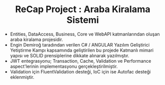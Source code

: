 <h1 align="center">ReCap Project : Araba Kiralama Sistemi</h1> 

* Entities, DataAccess, Business, Core ve WebAPI katmanlarından oluşan araba kiralama projesidir. 
* Engin Demiroğ taradından verilen C# / ANGULAR Yazılım Geliştirici Yetiştirme Kampı kapsamında geliştirilen bu projede Katmanlı mimari yapısı ve SOLID prensiplerine dikkate alınarak yazılmıştır. 
* JWT entegrasyonu; Transaction, Cache, Validation ve Performance aspect'lerinin implementasyonu gerçekleştirilmiştir.
* Validation için FluentValidation desteği, IoC için ise Autofac desteği eklenmiştir.
